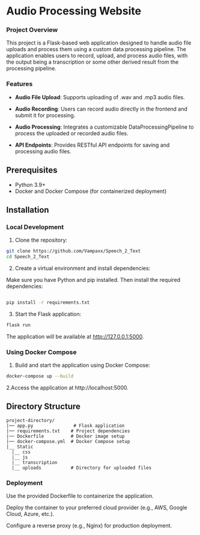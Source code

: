 # Audio Processing Website

### Project Overview

This project is a Flask-based web application designed to handle audio file uploads and process them using a custom data processing pipeline. The application enables users to record, upload, and process audio files, with the output being a transcription or some other derived result from the processing pipeline.

### Features

- **Audio File Upload**: Supports uploading of .wav and .mp3 audio files.

- **Audio Recording**: Users can record audio directly in the frontend and submit it for processing.

- **Audio Processing**: Integrates a customizable DataProcessingPipeline to process the uploaded or recorded audio files.

- **API Endpoints**: Provides RESTful API endpoints for saving and processing audio files.

## Prerequisites

- Python 3.9+
- Docker and Docker Compose (for containerized deployment)

## Installation

### Local Development

1. Clone the repository:
````bash
git clone https://github.com/Vampaxx/Speech_2_Text
cd Speech_2_Text
````
2. Create a virtual environment and install dependencies:

Make sure you have Python and pip installed. Then install the required dependencies:

```bash

pip install -r requirements.txt
```

3. Start the Flask application:
````bash
flask run
````
The application will be available at http://127.0.0.1:5000.

### Using Docker Compose

1. Build and start the application using Docker Compose:
````bash
docker-compose up --build
````
2.Access the application at http://localhost:5000.



## Directory Structure
```plaintext
project-directory/
|── app.py               # Flask application
|── requirements.txt    # Project dependencies
|── Dockerfile          # Docker image setup
|── docker-compose.yml  # Docker Compose setup
|__ Static
  |__ css
  |__ js
  |__ transcription
  |__ uploads           # Directory for uploaded files
````


### Deployment

Use the provided Dockerfile to containerize the application.

Deploy the container to your preferred cloud provider (e.g., AWS, Google Cloud, Azure, etc.).

Configure a reverse proxy (e.g., Nginx) for production deployment.

